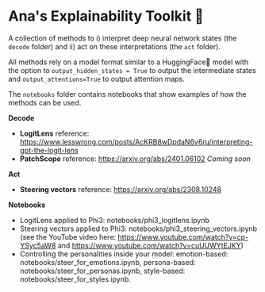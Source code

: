 # Ana's Explainability Toolkit 🔎

A collection of methods to i) interpret deep neural network states (the `decode` folder) and ii) act on these interpretations (the `act` folder). 

All methods rely on a model format similar to a HuggingFace🤗 model with the option to `output_hidden_states = True` to output the intermediate states and `output_attentions=True` to output attention maps.

The `notebooks` folder contains notebooks that show examples of how the methods can be used. 

**Decode** 
* **LogitLens** reference: https://www.lesswrong.com/posts/AcKRB8wDpdaN6v6ru/interpreting-gpt-the-logit-lens
* **PatchScope** reference: https://arxiv.org/abs/2401.06102 *Coming soon*

**Act** 
* **Steering vectors** reference: https://arxiv.org/abs/2308.10248

**Notebooks**
* LogitLens applied to Phi3: notebooks/phi3_logitlens.ipynb
* Steering vectors applied to Phi3: notebooks/phi3_steering_vectors.ipynb (see the YouTube video here: https://www.youtube.com/watch?v=cp-YSyc5aW8 and https://www.youtube.com/watch?v=cuUUWYtEJKY)
* Controlling the personalities inside your model: emotion-based: notebooks/steer_for_emotions.ipynb, persona-based: notebooks/steer_for_personas.ipynb, style-based: notebooks/steer_for_styles.ipynb. 